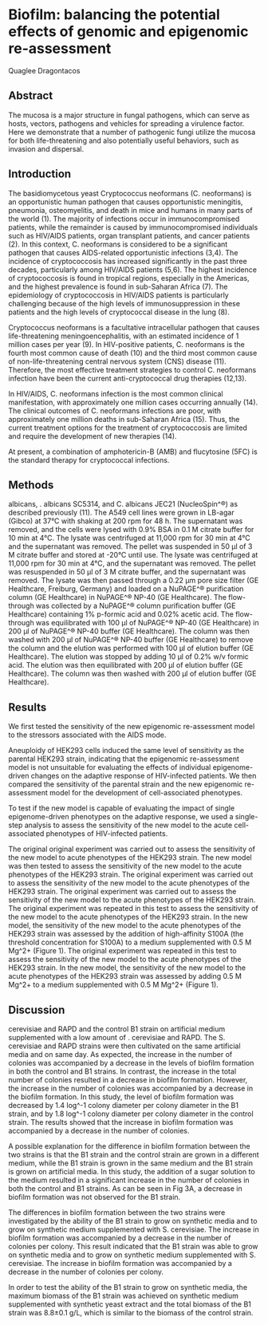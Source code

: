 # Biofilm: balancing the potential effects of genomic and epigenomic re-assessment
Quaglee Dragontacos


## Abstract
The mucosa is a major structure in fungal pathogens, which can serve as hosts, vectors, pathogens and vehicles for spreading a virulence factor. Here we demonstrate that a number of pathogenic fungi utilize the mucosa for both life-threatening and also potentially useful behaviors, such as invasion and dispersal.


## Introduction
The basidiomycetous yeast Cryptococcus neoformans (C. neoformans) is an opportunistic human pathogen that causes opportunistic meningitis, pneumonia, osteomyelitis, and death in mice and humans in many parts of the world (1). The majority of infections occur in immunocompromised patients, while the remainder is caused by immunocompromised individuals such as HIV/AIDS patients, organ transplant patients, and cancer patients (2). In this context, C. neoformans is considered to be a significant pathogen that causes AIDS-related opportunistic infections (3,4). The incidence of cryptococcosis has increased significantly in the past three decades, particularly among HIV/AIDS patients (5,6). The highest incidence of cryptococcosis is found in tropical regions, especially in the Americas, and the highest prevalence is found in sub-Saharan Africa (7). The epidemiology of cryptococcosis in HIV/AIDS patients is particularly challenging because of the high levels of immunosuppression in these patients and the high levels of cryptococcal disease in the lung (8).

Cryptococcus neoformans is a facultative intracellular pathogen that causes life-threatening meningoencephalitis, with an estimated incidence of 1 million cases per year (9). In HIV-positive patients, C. neoformans is the fourth most common cause of death (10) and the third most common cause of non-life-threatening central nervous system (CNS) disease (11). Therefore, the most effective treatment strategies to control C. neoformans infection have been the current anti-cryptococcal drug therapies (12,13).

In HIV/AIDS, C. neoformans infection is the most common clinical manifestation, with approximately one million cases occurring annually (14). The clinical outcomes of C. neoformans infections are poor, with approximately one million deaths in sub-Saharan Africa (15). Thus, the current treatment options for the treatment of cryptococcosis are limited and require the development of new therapies (14).

At present, a combination of amphotericin-B (AMB) and flucytosine (5FC) is the standard therapy for cryptococcal infections.


## Methods
albicans, . albicans SC5314, and C. albicans JEC21 (NucleoSpin^®) as described previously (11). The A549 cell lines were grown in LB-agar (Gibco) at 37°C with shaking at 200 rpm for 48 h. The supernatant was removed, and the cells were lysed with 0.9% BSA in 0.1 M citrate buffer for 10 min at 4°C. The lysate was centrifuged at 11,000 rpm for 30 min at 4°C and the supernatant was removed. The pellet was suspended in 50 µl of 3 M citrate buffer and stored at -20°C until use. The lysate was centrifuged at 11,000 rpm for 30 min at 4°C, and the supernatant was removed. The pellet was resuspended in 50 µl of 3 M citrate buffer, and the supernatant was removed. The lysate was then passed through a 0.22 µm pore size filter (GE Healthcare, Freiburg, Germany) and loaded on a NuPAGE^® purification column (GE Healthcare) in NuPAGE^® NP-40 (GE Healthcare). The flow-through was collected by a NuPAGE^® column purification buffer (GE Healthcare) containing 1% p-formic acid and 0.02% acetic acid. The flow-through was equilibrated with 100 µl of NuPAGE^® NP-40 (GE Healthcare) in 200 µl of NuPAGE^® NP-40 buffer (GE Healthcare). The column was then washed with 200 µl of NuPAGE^® NP-40 buffer (GE Healthcare) to remove the column and the elution was performed with 100 µl of elution buffer (GE Healthcare). The elution was stopped by adding 10 µl of 0.2% w/v formic acid. The elution was then equilibrated with 200 µl of elution buffer (GE Healthcare). The column was then washed with 200 µl of elution buffer (GE Healthcare).


## Results
We first tested the sensitivity of the new epigenomic re-assessment model to the stressors associated with the AIDS mode.

Aneuploidy of HEK293 cells induced the same level of sensitivity as the parental HEK293 strain, indicating that the epigenomic re-assessment model is not unsuitable for evaluating the effects of individual epigenome-driven changes on the adaptive response of HIV-infected patients. We then compared the sensitivity of the parental strain and the new epigenomic re-assessment model for the development of cell-associated phenotypes.

To test if the new model is capable of evaluating the impact of single epigenome-driven phenotypes on the adaptive response, we used a single-step analysis to assess the sensitivity of the new model to the acute cell-associated phenotypes of HIV-infected patients.

The original original experiment was carried out to assess the sensitivity of the new model to acute phenotypes of the HEK293 strain. The new model was then tested to assess the sensitivity of the new model to the acute phenotypes of the HEK293 strain. The original experiment was carried out to assess the sensitivity of the new model to the acute phenotypes of the HEK293 strain. The original experiment was carried out to assess the sensitivity of the new model to the acute phenotypes of the HEK293 strain. The original experiment was repeated in this test to assess the sensitivity of the new model to the acute phenotypes of the HEK293 strain. In the new model, the sensitivity of the new model to the acute phenotypes of the HEK293 strain was assessed by the addition of high-affinity S100A (the threshold concentration for S100A) to a medium supplemented with 0.5 M Mg^2+ (Figure 1). The original experiment was repeated in this test to assess the sensitivity of the new model to the acute phenotypes of the HEK293 strain. In the new model, the sensitivity of the new model to the acute phenotypes of the HEK293 strain was assessed by adding 0.5 M Mg^2+ to a medium supplemented with 0.5 M Mg^2+ (Figure 1).


## Discussion
cerevisiae and RAPD and the control B1 strain on artificial medium supplemented with a low amount of . cerevisiae and RAPD. The S. cerevisiae and RAPD strains were then cultivated on the same artificial media and on same day. As expected, the increase in the number of colonies was accompanied by a decrease in the levels of biofilm formation in both the control and B1 strains. In contrast, the increase in the total number of colonies resulted in a decrease in biofilm formation. However, the increase in the number of colonies was accompanied by a decrease in the biofilm formation. In this study, the level of biofilm formation was decreased by 1.4 log^-1 colony diameter per colony diameter in the B1 strain, and by 1.8 log^-1 colony diameter per colony diameter in the control strain. The results showed that the increase in biofilm formation was accompanied by a decrease in the number of colonies.

A possible explanation for the difference in biofilm formation between the two strains is that the B1 strain and the control strain are grown in a different medium, while the B1 strain is grown in the same medium and the B1 strain is grown on artificial media. In this study, the addition of a sugar solution to the medium resulted in a significant increase in the number of colonies in both the control and B1 strains. As can be seen in Fig 3A, a decrease in biofilm formation was not observed for the B1 strain.

The differences in biofilm formation between the two strains were investigated by the ability of the B1 strain to grow on synthetic media and to grow on synthetic medium supplemented with S. cerevisiae. The increase in biofilm formation was accompanied by a decrease in the number of colonies per colony. This result indicated that the B1 strain was able to grow on synthetic media and to grow on synthetic medium supplemented with S. cerevisiae. The increase in biofilm formation was accompanied by a decrease in the number of colonies per colony.

In order to test the ability of the B1 strain to grow on synthetic media, the maximum biomass of the B1 strain was achieved on synthetic medium supplemented with synthetic yeast extract and the total biomass of the B1 strain was 8.8±0.1 g/L, which is similar to the biomass of the control strain.
